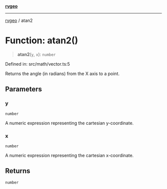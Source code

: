 [**rvgeo**](../README.md)

***

[rvgeo](../globals.md) / atan2

# Function: atan2()

> **atan2**(`y`, `x`): `number`

Defined in: src/math/vector.ts:5

Returns the angle (in radians) from the X axis to a point.

## Parameters

### y

`number`

A numeric expression representing the cartesian y-coordinate.

### x

`number`

A numeric expression representing the cartesian x-coordinate.

## Returns

`number`
